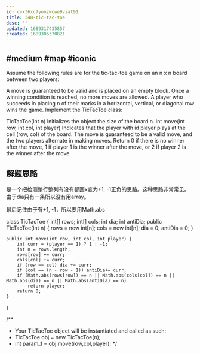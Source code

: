 ```yaml
---
id: cvx36xc7yonzwcwe9viat91
title: 348-tic-tac-toe
desc: ''
updated: 1689317435857
created: 1689305370821
---
```

## #medium #map #iconic

Assume the following rules are for the tic-tac-toe game on an n x n board between two players:

A move is guaranteed to be valid and is placed on an empty block.
Once a winning condition is reached, no more moves are allowed.
A player who succeeds in placing n of their marks in a horizontal, vertical, or diagonal row wins the game.
Implement the TicTacToe class:

TicTacToe(int n) Initializes the object the size of the board n.
int move(int row, int col, int player) Indicates that the player with id player plays at the cell (row, col) of the board. The move is guaranteed to be a valid move, and the two players alternate in making moves. Return
0 if there is no winner after the move,
1 if player 1 is the winner after the move, or
2 if player 2 is the winner after the move.

## 解题思路

是一个把检测整行整列有没有都画x变为+1, -1正负的思路。这种思路非常常见。由于dia只有一条所以没有用array。

最后记住由于有+1, -1，所以要用Math.abs

class TicTacToe {
    int[] rows;
    int[] cols;
    int dia;
    int antiDia;
    public TicTacToe(int n) {
        rows = new int[n];
        cols = new int[n];
        dia = 0; 
        antiDia = 0;
    }
    
    public int move(int row, int col, int player) {
        int curr = (player == 1) ? 1 : -1;
        int n = rows.length;
        rows[row] += curr;
        cols[col] += curr;
        if (row == col) dia += curr;
        if (col == (n - row - 1)) antiDia+= curr;
        if (Math.abs(rows[row]) == n || Math.abs(cols[col]) == n || Math.abs(dia) == n || Math.abs(antiDia) == n)
            return player;
        return 0;
    }
}

/**
 * Your TicTacToe object will be instantiated and called as such:
 * TicTacToe obj = new TicTacToe(n);
 * int param_1 = obj.move(row,col,player);
 */
